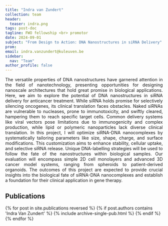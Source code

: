```yaml
---
title: "Indra van Zundert"
collection: team
header:
  teaser: indra.png
tags: post-doc
tagline: FWO fellowship <br> promotor
date: 2024-09-01
subject: "From Design to Action: DNA Nanostructures in siRNA Delivery"
prom:
email: indra.vanzundert@kuleuven.be
sidebar:
  nav: "Team"
author_profile: false
---
```

<p align= "justify">
The versatile properties of DNA nanostructures have garnered attention in the field of nanotechnology, presenting opportunities for designing nanoscale architectures that hold great promise in biological applications. Here, we aim to explore the potential of DNA nanostructures in siRNA delivery for anticancer treatment. While siRNA holds promise for selectively silencing oncogenes, its clinical translation faces obstacles. Naked siRNAs are vulnerable to nucleases, prone to immunotoxicity, and swiftly cleared, hampering them to reach specific target cells. Common delivery systems like viral vectors pose limitations due to immunogenicity and complex production, while lipid or polymeric nanoparticles lack diverse clinical translation. In this project, I will optimize siRNA-DNA nanocomplexes by systematically tailoring parameters like size, shape, charge, and surface modifications. This customization aims to enhance stability, cellular uptake, and selective siRNA release. Unique DNA-labelling strategies will be used to follow the fate of the nanostructures within biological samples. Our evaluation will encompass simple 2D cell monolayers and advanced 3D cancer model systems, ranging from spheroids to patient-derived organoids. The outcomes of this project are expected to provide crucial insights into the biological fate of siRNA-DNA nanocomplexes and establish a foundation for their clinical application in gene therapy.

<h2> Publications </h2>
{% for post in site.publications reversed %}
  {% if post.authors contains 'Indra Van Zundert' %}
    {% include archive-single-pub.html %}
  {% endif %}
{% endfor %}
